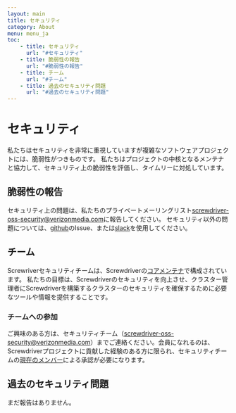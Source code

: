```yaml
---
layout: main
title: セキュリティ
category: About
menu: menu_ja
toc:
    - title: セキュリティ
      url: "#セキュリティ"
    - title: 脆弱性の報告
      url: "#脆弱性の報告"
    - title: チーム
      url: "#チーム"
    - title: 過去のセキュリティ問題
      url: "#過去のセキュリティ問題"
---
```

# セキュリティ
私たちはセキュリティを非常に重視していますが複雑なソフトウェアプロジェクトには、脆弱性がつきものです。
私たちはプロジェクトの中核となるメンテナと協力して、セキュリティ上の脆弱性を評価し、タイムリーに対処しています。


## 脆弱性の報告
セキュリティ上の問題は、私たちのプライベートメーリングリスト<screwdriver-oss-security@verizonmedia.com>に報告してください。
セキュリティ以外の問題については、[github](./support#github)のIssue、または[slack](./support#slack)を使用してください。


## チーム
Screwriverセキュリティチームは、Screwdriverの[コアメンテナ](https://github.com/orgs/screwdriver-cd/teams/security)で構成されています。
私たちの目標は、Screwdriverのセキュリティを向上させ、クラスター管理者にScrewdriverを構築するクラスターのセキュリティを確保するために必要なツールや情報を提供することです。

### チームへの参加
ご興味のある方は、セキュリティチーム（<screwdriver-oss-security@verizonmedia.com>）までご連絡ください。会員になれるのは、Screwdriverプロジェクトに貢献した経験のある方に限られ、セキュリティチームの[現在のメンバー](https://github.com/orgs/screwdriver-cd/teams/security)による承認が必要になります。


## 過去のセキュリティ問題

まだ報告はありません。
